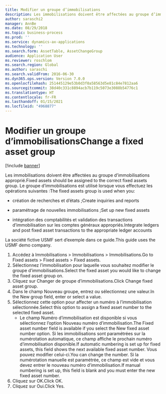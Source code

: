 ```yaml
---
title: Modifier un groupe d’immobilisations
description: Les immobilisations doivent être affectées au groupe d’immobilisations approprié.
author: saraschi2
manager: AnnBe
ms.date: 08/29/2018
ms.topic: business-process
ms.prod: ''
ms.service: dynamics-ax-applications
ms.technology: ''
ms.search.form: AssetTable, AssetChangeGroup
audience: Application User
ms.reviewer: roschlom
ms.search.region: Global
ms.author: saraschi
ms.search.validFrom: 2016-06-30
ms.dyn365.ops.version: Version 7.0.0
ms.openlocfilehash: 251445129e53b0d3f0a58563d5e81c84e7812aa6
ms.sourcegitcommit: 38d40c331c8894acb7b119c5073e3088b54776c1
ms.translationtype: HT
ms.contentlocale: fr-FR
ms.lasthandoff: 01/15/2021
ms.locfileid: "4968877"
---
```

# <a name="change-a-fixed-asset-group"></a><span data-ttu-id="fe567-103">Modifier un groupe d’immobilisations</span><span class="sxs-lookup"><span data-stu-id="fe567-103">Change a fixed asset group</span></span>

[!include [banner](../../includes/banner.md)]

<span data-ttu-id="fe567-104">Les immobilisations doivent être affectées au groupe d’immobilisations approprié.</span><span class="sxs-lookup"><span data-stu-id="fe567-104">Fixed assets should be assigned to the correct fixed assets group.</span></span> <span data-ttu-id="fe567-105">Le groupe d’immobilisations est utilisé lorsque vous effectuez les opérations suivantes :</span><span class="sxs-lookup"><span data-stu-id="fe567-105">The fixed assets group is used when you:</span></span>

 - <span data-ttu-id="fe567-106">création de recherches et d’états ;</span><span class="sxs-lookup"><span data-stu-id="fe567-106">Create inquiries and reports</span></span>

 - <span data-ttu-id="fe567-107">paramétrage de nouvelles immobilisations ;</span><span class="sxs-lookup"><span data-stu-id="fe567-107">Set up new fixed assets</span></span>

 - <span data-ttu-id="fe567-108">intégration des comptabilités et validation des transactions d’immobilisation sur les comptes généraux appropriés.</span><span class="sxs-lookup"><span data-stu-id="fe567-108">Integrate ledgers and post fixed asset transactions to the appropriate ledger accounts</span></span>

<span data-ttu-id="fe567-109">La société fictive USMF sert d’exemple dans ce guide.</span><span class="sxs-lookup"><span data-stu-id="fe567-109">This guide uses the USMF demo company.</span></span>

1. <span data-ttu-id="fe567-110">Accédez à Immobilisations > Immobilisations > Immobilisations.</span><span class="sxs-lookup"><span data-stu-id="fe567-110">Go to Fixed assets > Fixed assets > Fixed assets.</span></span>
2. <span data-ttu-id="fe567-111">Sélectionnez l’immobilisation pour laquelle vous souhaitez modifier le groupe d’immobilisations.</span><span class="sxs-lookup"><span data-stu-id="fe567-111">Select the fixed asset you would like to change the fixed asset group on.</span></span>
3. <span data-ttu-id="fe567-112">Cliquez sur Changer de groupe d’immobilisations.</span><span class="sxs-lookup"><span data-stu-id="fe567-112">Click Change fixed asset group.</span></span>
4. <span data-ttu-id="fe567-113">Dans le champ Nouveau groupe, entrez ou sélectionnez une valeur.</span><span class="sxs-lookup"><span data-stu-id="fe567-113">In the New group field, enter or select a value.</span></span>
5. <span data-ttu-id="fe567-114">Sélectionnez cette option pour affecter un numéro à l’immobilisation sélectionnée.</span><span class="sxs-lookup"><span data-stu-id="fe567-114">Select this option to assign a fixed asset number to the selected fixed asset.</span></span>
    * <span data-ttu-id="fe567-115">Le champ Numéro d’immobilisation est disponible si vous sélectionnez l’option Nouveau numéro d’immobilisation.</span><span class="sxs-lookup"><span data-stu-id="fe567-115">The Fixed asset number field is available if you select the New fixed asset number option.</span></span>   <span data-ttu-id="fe567-116">Si les immobilisations sont paramétrées sur la numérotation automatique, ce champ affiche le prochain numéro d’immobilisation disponible.</span><span class="sxs-lookup"><span data-stu-id="fe567-116">If automatic numbering is set up for fixed assets, this field shows the next available fixed asset number.</span></span> <span data-ttu-id="fe567-117">Vous pouvez modifier celui-ci.</span><span class="sxs-lookup"><span data-stu-id="fe567-117">You can change the number.</span></span>   <span data-ttu-id="fe567-118">Si la numérotation manuelle est paramétrée, ce champ est vide et vous devez entrer le nouveau numéro d’immobilisation.</span><span class="sxs-lookup"><span data-stu-id="fe567-118">If manual numbering is set up, this field is blank and you must enter the new fixed asset number.</span></span>     
6. <span data-ttu-id="fe567-119">Cliquez sur OK.</span><span class="sxs-lookup"><span data-stu-id="fe567-119">Click OK.</span></span>
7. <span data-ttu-id="fe567-120">Cliquez sur Oui.</span><span class="sxs-lookup"><span data-stu-id="fe567-120">Click Yes.</span></span>

